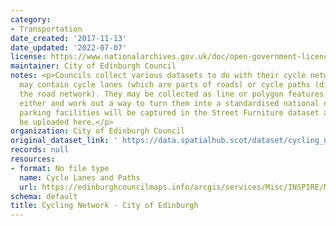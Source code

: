 ```yaml
---
category:
- Transportation
date_created: '2017-11-13'
date_updated: '2022-07-07'
license: https://www.nationalarchives.gov.uk/doc/open-government-licence/version/3/
maintainer: City of Edinburgh Council
notes: <p>Councils collect various datasets to do with their cycle network. These
  may contain cycle lanes (which are parts of roads) or cycle paths (distinct from
  the road network). They may be collected as line or polygon features. We'll accept
  either and work out a way to turn them into a standardised national dataset. Cycle
  parking facilities will be captured in the Street Furniture dataset and should not
  be uploaded here.</p>
organization: City of Edinburgh Council
original_dataset_link: ' https://data.spatialhub.scot/dataset/cycling_network-ce'
records: null
resources:
- format: No file type
  name: Cycle Lanes and Paths
  url: https://edinburghcouncilmaps.info/arcgis/services/Misc/INSPIRE/MapServer/WFSServer?
schema: default
title: Cycling Network - City of Edinburgh
---
```

